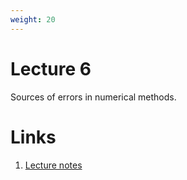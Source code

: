 ```yaml
---
weight: 20
---
```


# Lecture 6
Sources of errors in numerical methods.

# Links
1. [Lecture notes](Lecture-6.pdf)
